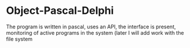 # Object-Pascal-Delphi
The program is written in pascal, uses an API, the interface is present, monitoring of active programs in the system (later I will add work with the file system
